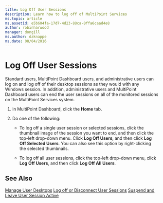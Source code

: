 ```yaml
---
title: Log Off User Sessions
description: Learn how to log off of MultiPoint Services
ms.topic: article
ms.assetid: e5b604fa-17d7-4d23-88ca-8ffa6caad4e8
author: robinharwood
manager: dongill
ms.author: daknappe
ms.date: 08/04/2016
---
```

# Log Off User Sessions
Standard users, MultiPoint Dashboard users, and administrative users can log on and log off of their desktop sessions as they would with any Windows session. In addition, administrative users and MultiPoint Dashboard users can end the user sessions on all of the monitored sessions on the MultiPoint Services system.

1.  In MultiPoint Dashboard, click the **Home** tab.

2.  Do one of the following:

    -   To log off a single user session or selected sessions, click the thumbnail image of the session you want to end, and then click the top-left drop-down menu. Click **Log Off Users**, and then click **Log Off Selected Users**. You can also see this option by right-clicking the selected thumbnails.

    -   To log off all user sessions, click the top-left drop-down menu, click **Log Off Users**, and then click **Log Off All Users**.

## See Also
[Manage User Desktops](manage-user-desktops-using-multipoint-dashboard.md)
[Log off or Disconnect User Sessions](Log-off-or-Disconnect-User-Sessions.md)
[Suspend and Leave User Session Active](Suspend-and-Leave-User-Session-Active.md)
